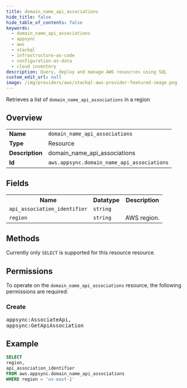 ```yaml
---
title: domain_name_api_associations
hide_title: false
hide_table_of_contents: false
keywords:
  - domain_name_api_associations
  - appsync
  - aws
  - stackql
  - infrastructure-as-code
  - configuration-as-data
  - cloud inventory
description: Query, deploy and manage AWS resources using SQL
custom_edit_url: null
image: /img/providers/aws/stackql-aws-provider-featured-image.png
---
```

Retrieves a list of <code>domain_name_api_associations</code> in a region

## Overview
<table><tbody>
<tr><td><b>Name</b></td><td><code>domain_name_api_associations</code></td></tr>
<tr><td><b>Type</b></td><td>Resource</td></tr>
<tr><td><b>Description</b></td><td>domain_name_api_associations</td></tr>
<tr><td><b>Id</b></td><td><code>aws.appsync.domain_name_api_associations</code></td></tr>
</tbody></table>

## Fields
<table><tbody>
<tr><th>Name</th><th>Datatype</th><th>Description</th></tr>
<tr><td><code>api_association_identifier</code></td><td><code>string</code></td><td></td></tr>
<tr><td><code>region</code></td><td><code>string</code></td><td>AWS region.</td></tr>

</tbody></table>

## Methods
Currently only <code>SELECT</code> is supported for this resource resource.

## Permissions

To operate on the <code>domain_name_api_associations</code> resource, the following permissions are required:

### Create
<pre>
appsync:AssociateApi,
appsync:GetApiAssociation</pre>


## Example
```sql
SELECT
region,
api_association_identifier
FROM aws.appsync.domain_name_api_associations
WHERE region = 'us-east-1'
```
